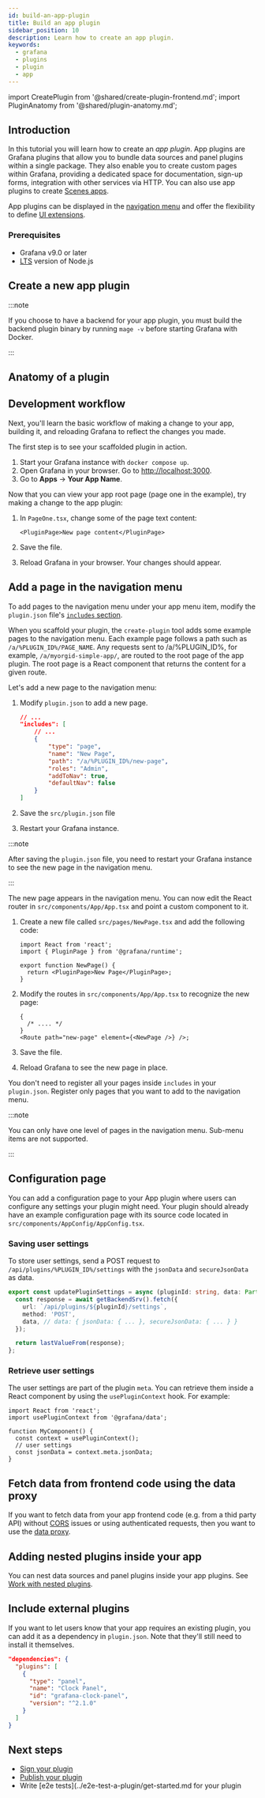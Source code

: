 ```yaml
---
id: build-an-app-plugin
title: Build an app plugin
sidebar_position: 10
description: Learn how to create an app plugin.
keywords:
  - grafana
  - plugins
  - plugin
  - app
---
```


import CreatePlugin from '@shared/create-plugin-frontend.md';
import PluginAnatomy from '@shared/plugin-anatomy.md';

## Introduction

In this tutorial you will learn how to create an _app plugin_. App plugins are Grafana plugins that allow you to bundle data sources and panel plugins within a single package. They also enable you to create custom pages within Grafana, providing a dedicated space for documentation, sign-up forms, integration with other services via HTTP. You can also use app plugins to create [Scenes apps](https://grafana.com/developers/scenes/).

App plugins can be displayed in the [navigation menu](#add-a-page-in-the-navigation-menu) and offer the flexibility to define [UI extensions](../ui-extensions/).

### Prerequisites

- Grafana v9.0 or later
- [LTS](https://nodejs.dev/en/about/releases/) version of Node.js

## Create a new app plugin

<CreatePlugin pluginType="app" />

:::note

If you choose to have a backend for your app plugin, you must build the backend plugin binary by running `mage -v` before starting Grafana with Docker.

:::

## Anatomy of a plugin

<PluginAnatomy />

## Development workflow

Next, you'll learn the basic workflow of making a change to your app, building it, and reloading Grafana to reflect the changes you made.

The first step is to see your scaffolded plugin in action.

1. Start your Grafana instance with `docker compose up`.
1. Open Grafana in your browser. Go to [http://localhost:3000](http://localhost:3000).
1. Go to **Apps** -> **Your App Name**.

Now that you can view your app root page (page one in the example), try making a change to the app plugin:

1. In `PageOne.tsx`, change some of the page text content:

   ```tsx title="src/pages/PageOne.tsx"
   <PluginPage>New page content</PluginPage>
   ```

1. Save the file.
1. Reload Grafana in your browser. Your changes should appear.

## Add a page in the navigation menu

To add pages to the navigation menu under your app menu item, modify the `plugin.json` file's [`includes` section](../reference/metadata.md#includes).

When you scaffold your plugin, the `create-plugin` tool adds some example pages to the navigation menu. Each example page follows a path such as `/a/%PLUGIN_ID%/PAGE_NAME`. Any requests sent to /a/%PLUGIN_ID%, for example, `/a/myorgid-simple-app/`, are routed to the root page of the app plugin. The root page is a React component that returns the content for a given route.

Let's add a new page to the navigation menu:

1. Modify `plugin.json` to add a new page.

   ```json title="src/plugin.json"
   // ...
   "includes": [
       // ...
       {
           "type": "page",
           "name": "New Page",
           "path": "/a/%PLUGIN_ID%/new-page",
           "roles": "Admin",
           "addToNav": true,
           "defaultNav": false
       }
   ]
   ```

1. Save the `src/plugin.json` file
1. Restart your Grafana instance.

:::note

After saving the `plugin.json` file, you need to restart your Grafana instance to see the new page in the navigation menu.

:::

The new page appears in the navigation menu. You can now edit the React router in `src/components/App/App.tsx` and point a custom component to it.

1. Create a new file called `src/pages/NewPage.tsx` and add the following code:

   ```tsx title="src/pages/NewPage.tsx"
   import React from 'react';
   import { PluginPage } from '@grafana/runtime';

   export function NewPage() {
     return <PluginPage>New Page</PluginPage>;
   }
   ```

1. Modify the routes in `src/components/App/App.tsx` to recognize the new page:

   ```tsx title="src/components/App/App.tsx"
   {
     /* .... */
   }
   <Route path="new-page" element={<NewPage />} />;
   ```

1. Save the file.
1. Reload Grafana to see the new page in place.

You don't need to register all your pages inside `includes` in your `plugin.json`. Register only pages that you want to add to the navigation menu.

:::note

You can only have one level of pages in the navigation menu. Sub-menu items are not supported.

:::

## Configuration page

You can add a configuration page to your App plugin where users can configure any settings your plugin might need. Your plugin should already have an example configuration page with its source code located in `src/components/AppConfig/AppConfig.tsx`.

### Saving user settings

To store user settings, send a POST request to `/api/plugins/%PLUGIN_ID%/settings` with the `jsonData` and `secureJsonData` as data.

```ts
export const updatePluginSettings = async (pluginId: string, data: Partial<PluginMeta>) => {
  const response = await getBackendSrv().fetch({
    url: `/api/plugins/${pluginId}/settings`,
    method: 'POST',
    data, // data: { jsonData: { ... }, secureJsonData: { ... } }
  });

  return lastValueFrom(response);
};
```

### Retrieve user settings

The user settings are part of the plugin `meta`. You can retrieve them inside a React component by using the `usePluginContext` hook. For example:

```tsx
import React from 'react';
import usePluginContext from '@grafana/data';

function MyComponent() {
  const context = usePluginContext();
  // user settings
  const jsonData = context.meta.jsonData;
}
```

## Fetch data from frontend code using the data proxy

If you want to fetch data from your app frontend code (e.g. from a thid party API) without [CORS](https://developer.mozilla.org/en-US/docs/Web/HTTP/CORS) issues or using authenticated requests, then you want to use the [data proxy](../create-a-plugin/extend-a-plugin/fetch-data-from-frontend.md).

## Adding nested plugins inside your app

You can nest data sources and panel plugins inside your app plugins. See [Work with nested plugins](../create-a-plugin/extend-a-plugin/nested-plugins).

## Include external plugins

If you want to let users know that your app requires an existing plugin, you can add it as a dependency in `plugin.json`. Note that they'll still need to install it themselves.

```json title="src/plugin.json"
"dependencies": {
  "plugins": [
    {
      "type": "panel",
      "name": "Clock Panel",
      "id": "grafana-clock-panel",
      "version": "^2.1.0"
    }
  ]
}
```

## Next steps

- [Sign your plugin](../publish-a-plugin/sign-a-plugin.md)
- [Publish your plugin](../publish-a-plugin/publish-or-update-a-plugin.md)
- Write [e2e tests](../e2e-test-a-plugin/get-started.md for your plugin
